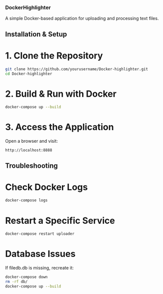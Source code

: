 ### DockerHighlighter
A simple Docker-based application for uploading and processing text files.

## Installation & Setup
# 1. Clone the Repository
```bash
git clone https://github.com/yourusername/Docker-highlighter.git
cd Docker-highlighter
``` 

# 2. Build & Run with Docker
```bash
docker-compose up --build
```

# 3. Access the Application
Open a browser and visit:
```arduino
http://localhost:8888
```

## Troubleshooting
# Check Docker Logs
```bash
docker-compose logs
```

# Restart a Specific Service
```bash
docker-compose restart uploader
```

# Database Issues
If filedb.db is missing, recreate it:
```bash
docker-compose down
rm -rf db/
docker-compose up --build
```



